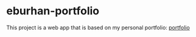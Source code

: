 # eburhan-portfolio

This project is a web app that is based on my personal portfolio: [portfolio](https://eburhan-portfolio.vercel.app/)
